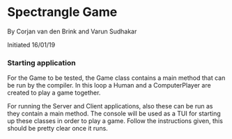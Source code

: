 # Spectrangle Game
By Corjan van den Brink and Varun Sudhakar

Initiated 16/01/19

### Starting application
For the Game to be tested, the Game class contains a main method that can be run by the compiler. In this loop a Human and a ComputerPlayer are created to play a game together.

For running the Server and Client applications, also these can be run as they contain a main method. The console will be used as a TUI for starting up these classes in order to play a game. Follow the instructions given, this should be pretty clear once it runs.
